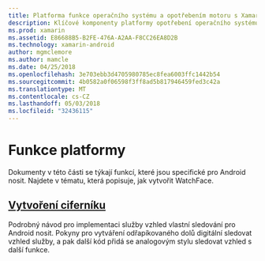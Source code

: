```yaml
---
title: Platforma funkce operačního systému a opotřebením motoru s Xamarin.Android
description: Klíčové komponenty platformy opotřebení operačního systému
ms.prod: xamarin
ms.assetid: E86688B5-B2FE-476A-A2AA-F8CC26EA8D2B
ms.technology: xamarin-android
author: mgmclemore
ms.author: mamcle
ms.date: 04/25/2018
ms.openlocfilehash: 3e703ebb3d4705980785ec8fea6003ffc1442b54
ms.sourcegitcommit: 4b0582a0f06598f3ff8ad5b817946459fed3c42a
ms.translationtype: MT
ms.contentlocale: cs-CZ
ms.lasthandoff: 05/03/2018
ms.locfileid: "32436115"
---
```

# <a name="platform-features"></a>Funkce platformy

Dokumenty v této části se týkají funkcí, které jsou specifické pro Android nosit. Najdete v tématu, která popisuje, jak vytvořit WatchFace.
 
##  <a name="creating-a-watch-faceandroidwearplatformcreating-a-watchfacemd"></a>[Vytvoření ciferníku](~/android/wear/platform/creating-a-watchface.md)

Podrobný návod pro implementaci služby vzhled vlastní sledování pro Android nosit. Pokyny pro vytváření odřapíkovaného dolů digitální sledovat vzhled služby, a pak další kód přidá se analogovým stylu sledovat vzhled s další funkce.
